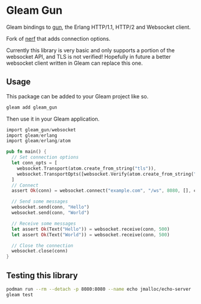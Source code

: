 # Gleam Gun

Gleam bindings to [gun][gun], the Erlang HTTP/1.1, HTTP/2 and Websocket client.

Fork of [nerf](https://github.com/lpil/nerf) that adds connection options.

[gun]: https://hex.pm/packages/gun 

Currently this library is very basic and only supports a portion of the
websocket API, and TLS is not verified! Hopefully in future a better websocket
client written in Gleam can replace this one.

## Usage

This package can be added to your Gleam project like so.

```sh
gleam add gleam_gun
```

Then use it in your Gleam application.

```rust
import gleam_gun/websocket
import gleam/erlang
import gleam/erlang/atom

pub fn main() {
  // Set connection options
  let conn_opts = [
    websocket.Transport(atom.create_from_string("tls")),
    websocket.TransportOpts([websocket.Verify(atom.create_from_string("verify_none"))]),
  ]
  // Connect
  assert Ok(conn) = websocket.connect("example.com", "/ws", 8080, [], conn_opts)

  // Send some messages
  websocket.send(conn, "Hello")
  websocket.send(conn, "World")

  // Receive some messages
  let assert Ok(Text("Hello")) = websocket.receive(conn, 500)
  let assert Ok(Text("World")) = websocket.receive(conn, 500)

  // Close the connection
  websocket.close(conn)
}
```

## Testing this library

```sh
podman run --rm --detach -p 8080:8080 --name echo jmalloc/echo-server
gleam test
```

